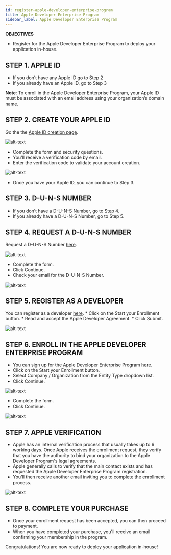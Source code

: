 ```yaml
---
id: register-apple-developer-enterprise-program
title: Apple Developer Enterprise Program
sidebar_label: Apple Developer Enterprise Program
---
```



<div class = "objectives">
<b>OBJECTIVES</b>

* Register for the Apple Developer Enterprise Program to deploy your application in-house.
</div>

## STEP 1. APPLE ID

* If you don’t have any Apple ID go to Step 2
* If you already have an Apple ID, go to Step 3

<b>Note</b>: To enroll in the Apple Developer Enterprise Program, your Apple ID must be associated with an email address using your organization’s domain name.

## STEP 2. CREATE YOUR APPLE ID

Go the the [Apple ID creation page](https://appleid.apple.com/).

![alt-text](assets/DeployInHouse/Apple-ID-Creation-Page-4D-for-iOS.png)

* Complete the form and security questions.
* You'll receive a verification code by email.
* Enter the verification code to validate your account creation.

![alt-text](assets/DeployInHouse/Register-developer-program-4D-for-iOS.png)

* Once you have your Apple ID, you can continue to Step 3.

## STEP 3. D-U-N-S NUMBER

* If you don’t have a D-U-N-S Number, go to Step 4.
* If you already have a D-U-N-S Number, go to Step 5.

## STEP 4. REQUEST A D-U-N-S NUMBER

Request a D-U-N-S Number [here](https://developer.apple.com/enroll/duns-lookup/#/search).

![alt-text](assets/DeployInHouse/DUNS-Number-Organization-4D-for-iOS.png)

* Complete the form.
* Click Continue.
* Check your email for the D-U-N-S Number.

![alt-text](assets/DeployInHouse/DUNS-Number-Apple-Mail_4D-for-iOS.png)

## STEP 5. REGISTER AS A DEVELOPER

You can register as a developer [here](https://developer.apple.com/programs/enterprise/enroll/). * Click on the Start your Enrollment button. * Read and accept the Apple Developer Agreement. * Click Submit.

![alt-text](assets/DeployInHouse/Register-developer-4D-for-iOS.png)

## STEP 6. ENROLL IN THE APPLE DEVELOPER ENTERPRISE PROGRAM

* You can sign up for the Apple Developer Enterprise Program [here](https://developer.apple.com/enroll/enterprise/). 
* Click on the Start your Enrollment button.
* Select Company / Organization from the Entity Type dropdown list.
* Click Continue.

![alt-text](assets/DeployInHouse/Apple-Developer-Enterprise-Program-4D-for-iOS.png)

* Complete the form. 
* Click Continue.

![alt-text](assets/DeployInHouse/Apple-Developer-Enterprise-Program-Enrollment-4D-for-iOS.png)

## STEP 7. APPLE VERIFICATION

* Apple has an internal verification process that usually takes up to 6 working days. Once Apple receives the enrollment request, they verify that you have the authority to bind your organization to the Apple Developer Program's legal agreements.
* Apple generally calls to verify that the main contact exists and has requested the Apple Developer Enterprise Program registration.
* You'll then receive another email inviting you to complete the enrollment process.

![alt-text](assets/DeployInHouse/Confirmation-email-Organisations-4D-for-iOS.png)

## STEP 8. COMPLETE YOUR PURCHASE

* Once your enrollment request has been accepted, you can then proceed to payment.
* When you have completed your purchase, you'll receive an email confirming your membership in the program.

Congratulations! You are now ready to deploy your application in-house!